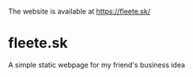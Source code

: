 The website is available at https://fleete.sk/

# fleete.sk
A simple static webpage for my friend's business idea
